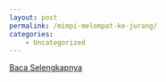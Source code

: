 ```yaml
---
layout: post
permalink: /mimpi-melompat-ke-jurang/
categories:
    - Uncategorized
---
```


[Baca Selengkapnya](/02)
